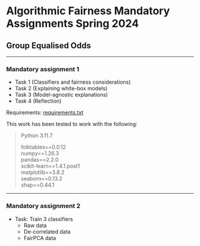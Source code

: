 # Algorithmic Fairness Mandatory Assignments Spring 2024
## Group Equalised Odds

***

### Mandatory assignment 1

- Task 1 (Classifiers and fairness considerations)
- Task 2 (Explaining white-box models)
- Task 3 (Model-agnostic explanations)
- Task 4 (Reflection)


Requirements: [requirements.txt](https://github.com/Xannadoo/Algorithmic_Fairness_Mandatories/blob/main/Mandatory_1/requirements.txt)

This work has been tested to work with the following:

> Python 3.11.7
>
> folktables==0.0.12 <br>
> numpy==1.26.3 <br>
> pandas==2.2.0 <br>
> scikit-learn==1.4.1.post1 <br>
> matplotlib==3.8.2 <br>
> seaborn==0.13.2 <br>
> shap==0.44.1

***

### Mandatory assignment 2

- Task: Train 3 classifiers
    + Raw data
    + De-correlated data
    + FairPCA data
